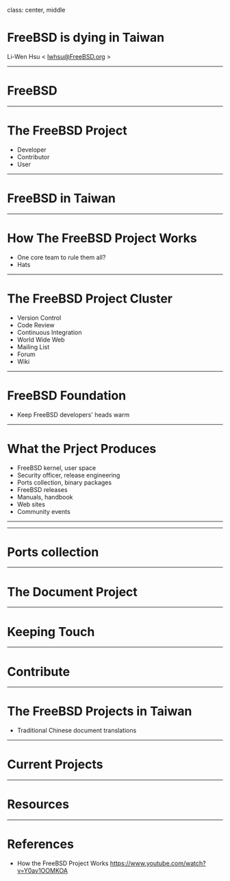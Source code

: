 class: center, middle

# FreeBSD is dying in Taiwan

Li-Wen Hsu &lt; lwhsu@FreeBSD.org &gt;

---

# FreeBSD

---

# The FreeBSD Project

* Developer
* Contributor
* User

---

# FreeBSD in Taiwan

---

# How The FreeBSD Project Works

* One core team to rule them all?
* Hats

---

# The FreeBSD Project Cluster

* Version Control
* Code Review
* Continuous Integration
* World Wide Web
* Mailing List
* Forum
* Wiki

---

# FreeBSD Foundation

* Keep FreeBSD developers' heads warm

---

# What the Prject Produces

* FreeBSD kernel, user space
* Security officer, release engineering
* Ports collection, binary packages
* FreeBSD releases
* Manuals, handbook
* Web sites
* Community events

---

---

# Ports collection

---

# The Document Project

---

# Keeping Touch

---

# Contribute

---

# The FreeBSD Projects in Taiwan

* Traditional Chinese document translations

---

# Current Projects

---

# Resources

---

# References

* How the FreeBSD Project Works https://www.youtube.com/watch?v=Y0av1OOMKOA
